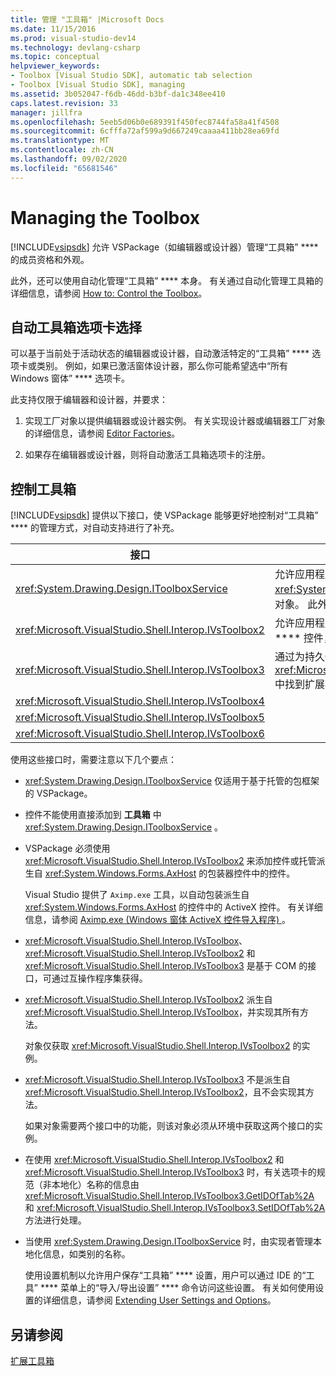 ```yaml
---
title: 管理 "工具箱" |Microsoft Docs
ms.date: 11/15/2016
ms.prod: visual-studio-dev14
ms.technology: devlang-csharp
ms.topic: conceptual
helpviewer_keywords:
- Toolbox [Visual Studio SDK], automatic tab selection
- Toolbox [Visual Studio SDK], managing
ms.assetid: 3b052047-f6db-46dd-b3bf-da1c348ee410
caps.latest.revision: 33
manager: jillfra
ms.openlocfilehash: 5eeb5d06b0e689391f450fec8744fa58a41f4508
ms.sourcegitcommit: 6cfffa72af599a9d667249caaaa411bb28ea69fd
ms.translationtype: MT
ms.contentlocale: zh-CN
ms.lasthandoff: 09/02/2020
ms.locfileid: "65681546"
---
```

# <a name="managing-the-toolbox"></a>Managing the Toolbox
[!INCLUDE[vsipsdk](../includes/vsipsdk-md.md)] 允许 VSPackage（如编辑器或设计器）管理“工具箱” **** 的成员资格和外观。  
  
 此外，还可以使用自动化管理“工具箱” **** 本身。 有关通过自动化管理工具箱的详细信息，请参阅 [How to: Control the Toolbox](https://msdn.microsoft.com/library/c9d8a18a-d2bc-43d4-a803-601bfc6a6599)。  
  
## <a name="automatic-toolbox-tab-selection"></a>自动工具箱选项卡选择  
 可以基于当前处于活动状态的编辑器或设计器，自动激活特定的“工具箱” **** 选项卡或类别。 例如，如果已激活窗体设计器，那么你可能希望选中“所有 Windows 窗体” **** 选项卡。  
  
 此支持仅限于编辑器和设计器，并要求：  
  
1. 实现工厂对象以提供编辑器或设计器实例。 有关实现设计器或编辑器工厂对象的详细信息，请参阅 [Editor Factories](../extensibility/editor-factories.md)。  
  
2. 如果存在编辑器或设计器，则将自动激活工具箱选项卡的注册。  
  
## <a name="controlling-the-toolbox"></a>控制工具箱  
 [!INCLUDE[vsipsdk](../includes/vsipsdk-md.md)] 提供以下接口，使 VSPackage 能够更好地控制对“工具箱” **** 的管理方式，对自动支持进行了补充。  
  
|接口|说明|  
|---------------|-----------------|  
|<xref:System.Drawing.Design.IToolboxService>|允许应用程序管理、添加和删除 <xref:System.Drawing.Design.ToolboxItem> **工具箱**中的对象。 此外，还允许配置外观和“工具箱” **** 类别。|  
|<xref:Microsoft.VisualStudio.Shell.Interop.IVsToolbox2>|允许应用程序管理、添加和删除基于活动的“工具箱” **** 控件，以及配置“工具箱” **** 类别和外观。|  
|<xref:Microsoft.VisualStudio.Shell.Interop.IVsToolbox3>|通过为持久性和本地化提供全面的支持，可在 <xref:Microsoft.VisualStudio.Shell.Interop.IVsToolbox2> 中找到扩展功能。|  
|<xref:Microsoft.VisualStudio.Shell.Interop.IVsToolbox4>||  
|<xref:Microsoft.VisualStudio.Shell.Interop.IVsToolbox5>||  
|<xref:Microsoft.VisualStudio.Shell.Interop.IVsToolbox6>||  
  
 使用这些接口时，需要注意以下几个要点：  
  
- <xref:System.Drawing.Design.IToolboxService> 仅适用于基于托管的包框架的 VSPackage。  
  
- 控件不能使用直接添加到 **工具箱** 中 <xref:System.Drawing.Design.IToolboxService> 。  
  
- VSPackage 必须使用 <xref:Microsoft.VisualStudio.Shell.Interop.IVsToolbox2> 来添加控件或托管派生自 <xref:System.Windows.Forms.AxHost> 的包装器控件中的控件。  
  
   Visual Studio 提供了 `Aximp.exe` 工具，以自动包装派生自 <xref:System.Windows.Forms.AxHost> 的控件中的 ActiveX 控件。 有关详细信息，请参阅 [Aximp.exe (Windows 窗体 ActiveX 控件导入程序) ](https://msdn.microsoft.com/library/482c0d83-7144-4497-b626-87d2351b78d0)。  
  
- <xref:Microsoft.VisualStudio.Shell.Interop.IVsToolbox>、<xref:Microsoft.VisualStudio.Shell.Interop.IVsToolbox2> 和 <xref:Microsoft.VisualStudio.Shell.Interop.IVsToolbox3> 是基于 COM 的接口，可通过互操作程序集获得。  
  
- <xref:Microsoft.VisualStudio.Shell.Interop.IVsToolbox2> 派生自 <xref:Microsoft.VisualStudio.Shell.Interop.IVsToolbox>，并实现其所有方法。  
  
   对象仅获取 <xref:Microsoft.VisualStudio.Shell.Interop.IVsToolbox2> 的实例。  
  
- <xref:Microsoft.VisualStudio.Shell.Interop.IVsToolbox3> 不是派生自 <xref:Microsoft.VisualStudio.Shell.Interop.IVsToolbox2>，且不会实现其方法。  
  
   如果对象需要两个接口中的功能，则该对象必须从环境中获取这两个接口的实例。  
  
- 在使用 <xref:Microsoft.VisualStudio.Shell.Interop.IVsToolbox2> 和 <xref:Microsoft.VisualStudio.Shell.Interop.IVsToolbox3> 时，有关选项卡的规范（非本地化）名称的信息由 <xref:Microsoft.VisualStudio.Shell.Interop.IVsToolbox3.GetIDOfTab%2A> 和 <xref:Microsoft.VisualStudio.Shell.Interop.IVsToolbox3.SetIDOfTab%2A> 方法进行处理。  
  
- 当使用 <xref:System.Drawing.Design.IToolboxService> 时，由实现者管理本地化信息，如类别的名称。  
  
  使用设置机制以允许用户保存“工具箱” **** 设置，用户可以通过 IDE 的“工具” **** 菜单上的“导入/导出设置” **** 命令访问这些设置。 有关如何使用设置的详细信息，请参阅 [Extending User Settings and Options](../extensibility/extending-user-settings-and-options.md)。  
  
## <a name="see-also"></a>另请参阅  
 [扩展工具箱](../misc/extending-the-toolbox.md)